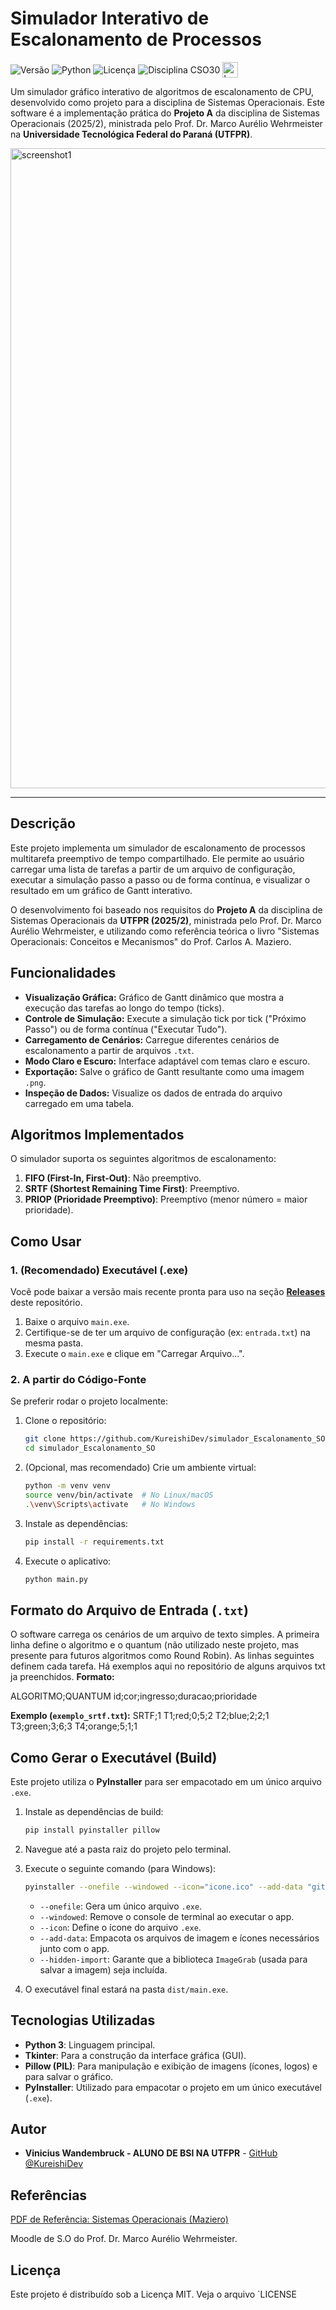 #  Simulador Interativo de Escalonamento de Processos

<p>
  <img src="https://img.shields.io/badge/versão-1.5-blue" alt="Versão" valign="middle">
  <img src="https://img.shields.io/badge/Python-3.10%2B-yellow" alt="Python" valign="middle">
  <img src="https://img.shields.io/badge/Licença-MIT-lightgrey" alt="Licença" valign="middle">
  <img src="https://img.shields.io/badge/Disciplina-CSO30-blue" alt="Disciplina CSO30" valign="middle">
  <img src="https://encrypted-tbn0.gstatic.com/images?q=tbn:ANd9GcQ6VmkyjWbQcSEtccYlUtNPV9eyVy7vnuYdEQ&s" alt="Logo UTFPR" height="25" valign="middle">
</p>

Um simulador gráfico interativo de algoritmos de escalonamento de CPU, desenvolvido como projeto para a disciplina de Sistemas Operacionais.
Este software é a implementação prática do **Projeto A** da disciplina de Sistemas Operacionais (2025/2), ministrada pelo Prof. Dr. Marco Aurélio Wehrmeister na **Universidade Tecnológica Federal do Paraná (UTFPR)**.

<img width="1919" height="1024" alt="screenshot1" src="https://github.com/user-attachments/assets/9f76ad6b-39b0-47d2-8591-705c4e390ded" />

---

##  Descrição

Este projeto implementa um simulador de escalonamento de processos multitarefa preemptivo de tempo compartilhado. Ele permite ao usuário carregar uma lista de tarefas a partir de um arquivo de configuração, executar a simulação passo a passo ou de forma contínua, e visualizar o resultado em um gráfico de Gantt interativo.

O desenvolvimento foi baseado nos requisitos do **Projeto A** da disciplina de Sistemas Operacionais da **UTFPR (2025/2)**, ministrada pelo Prof. Dr. Marco Aurélio Wehrmeister, e utilizando como referência teórica o livro "Sistemas Operacionais: Conceitos e Mecanismos" do Prof. Carlos A. Maziero.

##  Funcionalidades

* **Visualização Gráfica:** Gráfico de Gantt dinâmico que mostra a execução das tarefas ao longo do tempo (ticks).
* **Controle de Simulação:** Execute a simulação tick por tick ("Próximo Passo") ou de forma contínua ("Executar Tudo").
* **Carregamento de Cenários:** Carregue diferentes cenários de escalonamento a partir de arquivos `.txt`.
* **Modo Claro e Escuro:** Interface adaptável com temas claro e escuro.
* **Exportação:** Salve o gráfico de Gantt resultante como uma imagem `.png`.
* **Inspeção de Dados:** Visualize os dados de entrada do arquivo carregado em uma tabela.

##  Algoritmos Implementados

O simulador suporta os seguintes algoritmos de escalonamento:

1.  **FIFO (First-In, First-Out)**: Não preemptivo.
2.  **SRTF (Shortest Remaining Time First)**: Preemptivo.
3.  **PRIOP (Prioridade Preemptivo)**: Preemptivo (menor número = maior prioridade).

##  Como Usar

### 1. (Recomendado) Executável (.exe)

Você pode baixar a versão mais recente pronta para uso na seção **[Releases](https://github.com/KureishiDev/simulador_Escalonamento_SO/releases)** deste repositório.

1.  Baixe o arquivo `main.exe`.
2.  Certifique-se de ter um arquivo de configuração (ex: `entrada.txt`) na mesma pasta.
3.  Execute o `main.exe` e clique em "Carregar Arquivo...".

### 2. A partir do Código-Fonte

Se preferir rodar o projeto localmente:

1.  Clone o repositório:
    ```bash
    git clone https://github.com/KureishiDev/simulador_Escalonamento_SO.git
    cd simulador_Escalonamento_SO
    ```
2.  (Opcional, mas recomendado) Crie um ambiente virtual:
    ```bash
    python -m venv venv
    source venv/bin/activate  # No Linux/macOS
    .\venv\Scripts\activate   # No Windows
    ```
3.  Instale as dependências:
    ```bash
    pip install -r requirements.txt
    ```
4.  Execute o aplicativo:
    ```bash
    python main.py
    ```

##  Formato do Arquivo de Entrada (`.txt`)

O software carrega os cenários de um arquivo de texto simples. A primeira linha define o algoritmo e o quantum (não utilizado neste projeto, mas presente para futuros algoritmos como Round Robin). As linhas seguintes definem cada tarefa.
Há exemplos aqui no repositório de alguns arquivos txt ja preenchidos.
**Formato:**

ALGORITMO;QUANTUM id;cor;ingresso;duracao;prioridade


**Exemplo (`exemplo_srtf.txt`):**
SRTF;1 T1;red;0;5;2 T2;blue;2;2;1 T3;green;3;6;3 T4;orange;5;1;1
## Como Gerar o Executável (Build)

Este projeto utiliza o **PyInstaller** para ser empacotado em um único arquivo `.exe`.

1.  Instale as dependências de build:
    ```bash
    pip install pyinstaller pillow
    ```
2.  Navegue até a pasta raiz do projeto pelo terminal.
3.  Execute o seguinte comando (para Windows):

    ```bash
    pyinstaller --onefile --windowed --icon="icone.ico" --add-data "github-mark-white.png;." --add-data "github-mark.png;." --add-data "todos.png;." --add-data "logo_utf.png;." --add-data "icone_janela.ico;." --hidden-import "Pillow.ImageGrab" main.py
    ```
    
    * `--onefile`: Gera um único arquivo `.exe`.
    * `--windowed`: Remove o console de terminal ao executar o app.
    * `--icon`: Define o ícone do arquivo `.exe`.
    * `--add-data`: Empacota os arquivos de imagem e ícones necessários junto com o app.
    * `--hidden-import`: Garante que a biblioteca `ImageGrab` (usada para salvar a imagem) seja incluída.

4.  O executável final estará na pasta `dist/main.exe`.


##  Tecnologias Utilizadas

* **Python 3**: Linguagem principal.
* **Tkinter**: Para a construção da interface gráfica (GUI).
* **Pillow (PIL)**: Para manipulação e exibição de imagens (ícones, logos) e para salvar o gráfico.
* **PyInstaller**: Utilizado para empacotar o projeto em um único executável (`.exe`).

##  Autor

* **Vinicius Wandembruck - ALUNO DE BSI NA UTFPR** - [GitHub @KureishiDev](https://github.com/KureishiDev)

##  Referências
[PDF de Referência: Sistemas Operacionais (Maziero)](https://wiki.inf.ufpr.br/maziero/lib/exe/fetch.php?media=socm:socm-06.pdf)


Moodle de S.O do Prof. Dr. Marco Aurélio Wehrmeister.

##  Licença

Este projeto é distribuído sob a Licença MIT. Veja o arquivo `LICENSE
